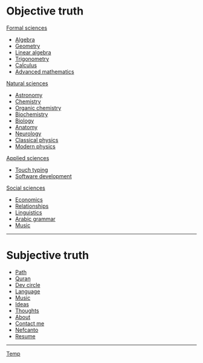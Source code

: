 <div id="mainMenu">
    <div id="objectiveTruth">
        <h1>
            Objective truth
        </h1>
        <div>
            <a href="/formal-sciences/index">Formal sciences</a>
            <ul>
                <li>
                    <a href="/formal-sciences/algebra/index">Algebra</a>
                </li>
                <li>
                    <a href="/formal-sciences/geometry/index">Geometry</a>
                </li>
                <li>
                    <a href="/formal-sciences/linear-algebra/index">Linear algebra</a>
                </li>
                <li>
                    <a href="/formal-sciences/trigonometry/index">Trigonometry</a>
                </li>
                <li>
                    <a href="/formal-sciences/calculus/index">Calculus</a>
                </li>
                <li>
                    <a href="/formal-sciences/advanced-math/index">Advanced mathematics</a>
                </li>
            </ul>
        </div>
        <div>
            <a href="/natural-sciences/index">Natural sciences</a>
            <ul>
                <li>
                    <a href="/natural-sciences/astronomy/index">Astronomy</a>
                </li>
                <li>
                    <a href="/natural-sciences/chemistry/index">Chemistry</a>
                </li>
                <li>
                    <a href="/natural-sciences/organic-chemistry/index">Organic chemistry</a>
                </li>
                <li>
                    <a href="/natural-sciences/biochemistry/index">Biochemistry</a>
                </li>
                <li>
                    <a href="/natural-sciences/biology/index">Biology</a>
                </li>
                <li>
                    <a href="/natural-sciences/anatomy/index">Anatomy</a>
                </li>
                <li>
                    <a href="/natural-sciences/neurology/index">Neurology</a>
                </li>
                <li>
                    <a href="/natural-sciences/classical-physics/index">Classical physics</a>
                </li>
                <li>
                    <a href="/natural-sciences/modern-physics/index">Modern physics</a>
                </li>
                <!--
                //immunology
                //mycology
                //botony
                //history of drugs
                //pharmacology
                //microbiology
                -->
            </ul>
        </div>
        <div>
            <a href="/applied-sciences/index">Applied sciences</a>
            <ul>
                <li>
                    <a href="/applied-sciences/touch-typing/index">Touch typing</a>
                </li>
                <li>
                    <a href="/applied-sciences/software-development/index">Software development</a>
                </li>
            </ul>
        </div>
        <div>
            <a href="/social-sciences/index">Social sciences</a>
            <ul>
                <li>
                    <a href="/social-sciences/economics/index">Economics</a>
                </li>
                <li>
                    <a href="/social-sciences/relationship/index">Relationships</a>
                </li>
                <li>
                    <a href="/social-sciences/linguistics/index">Linguistics</a>
                </li>
                <li>
                    <a href="/social-sciences/arabic-grammar/index">Arabic grammar</a>
                </li>
                <li>
                    <a href="/social-sciences/music/index">Music</a>
                </li>
            </ul>
        </div>
    </div>
    <hr />
    <div id="subjectiveTruth">
        <h1>Subjective truth</h1>
        <ul>
            <li>
                <a href="/path/index">Path</a>
            </li>
            <li>
                <a href="/quran/index">Quran</a>
            </li>
            <li>
                <a href="/dev-circle/index">Dev circle</a>
            </li>
            <li>
                <a href="/language/index">Language</a>
            </li>
            <li>
                <a href="/music/index">Music</a>
            </li>
            <li>
                <a href="/ideas/index">Ideas</a>
            </li>
            <li>
                <a href="/thoughts/index">Thoughts</a>
            </li>
            <li>
                <a href="/default/about/index">About</a>
            </li>
            <li>
                <a href="/default/contact/index">Contact me</a>
            </li>
            <li>
                <a href="/default/nefcanto/index">Nefcanto</a>
            </li>
            <li>
                <a href="/default/resume/index">Resume</a>
            </li>
        </ul>
    </div>
    <hr />
    <div>
        <a href="/temp/index">Temp</a>
    </div>
</div>